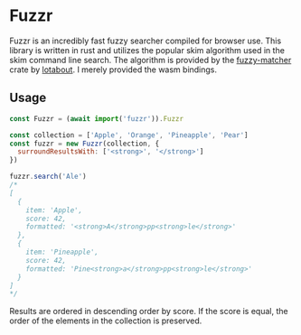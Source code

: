 # Fuzzr

Fuzzr is an incredibly fast fuzzy searcher compiled for browser use. This
library is written in rust and utilizes the popular skim algorithm used in the
skim command line search. The algorithm is provided by the
[fuzzy-matcher](https://github.com/lotabout/fuzzy-matcher) crate by
[lotabout](https://github.com/lotabout). I merely provided the wasm bindings.

## Usage

``` js
const Fuzzr = (await import('fuzzr')).Fuzzr

const collection = ['Apple', 'Orange', 'Pineapple', 'Pear']
const fuzzr = new Fuzzr(collection, {
  surroundResultsWith: ['<strong>', '</strong>']
})

fuzzr.search('Ale')
/*
[
  {
    item: 'Apple',
    score: 42,
    formatted: '<strong>A</strong>pp<strong>le</strong>'
  },
  {
    item: 'Pineapple',
    score: 42,
    formatted: 'Pine<strong>a</strong>pp<strong>le</strong>'
  }
]
*/
```

Results are ordered in descending order by score. If the score is equal, the
order of the elements in the collection is preserved.
